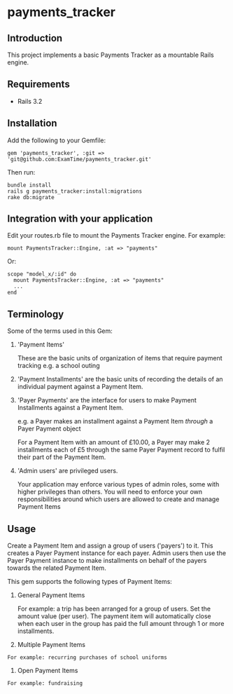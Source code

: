 payments_tracker
================

Introduction
------------
This project implements a basic Payments Tracker as a mountable Rails engine.

Requirements
------------
+ Rails 3.2

Installation
------------
Add the following to your Gemfile:

    gem 'payments_tracker', :git => 'git@github.com:ExamTime/payments_tracker.git'

Then run:

    bundle install
    rails g payments_tracker:install:migrations
    rake db:migrate

Integration with your application
---------------------------------
Edit your routes.rb file to mount the Payments Tracker engine. For example:

    mount PaymentsTracker::Engine, :at => "payments"

Or:

    scope "model_x/:id" do
      mount PaymentsTracker::Engine, :at => "payments"
      ...
    end

Terminology
-----------
Some of the terms used in this Gem:

 1. 'Payment Items'
  
    These are the basic units of organization of items that require payment tracking e.g. a school outing

 1. 'Payment Installments' are the basic units of recording the details of an individual payment against a Payment Item.

 1. 'Payer Payments' are the interface for users to make Payment Installments against a Payment Item.

    e.g. a Payer makes an installment against a Payment Item <i>through</i> a Payer Payment object
    
    For a Payment Item with an amount of £10.00, a Payer may make 2 installments each of £5 through the same Payer Payment record to fulfil their part of the Payment Item.

 1. 'Admin users' are privileged users.

    Your application may enforce various types of admin roles, some with higher privileges than others.  You will need to enforce your own responsibilities around which users are allowed to create and manage Payment Items

Usage
-----
Create a Payment Item and assign a group of users ('payers') to it. This creates a Payer Payment instance for each payer. Admin users then use the Payer Payment instance to make installments on behalf of the payers towards the related Payment Item.

This gem supports the following types of Payment Items:

 1. General Payment Items

    For example: a trip has been arranged for a group of users.  Set the amount value (per user).  The payment item will automatically close when each user in the group has paid the full amount through 1 or more installments.

 1.  Multiple Payment Items

    For example: recurring purchases of school uniforms

 1.  Open Payment Items

    For example: fundraising
